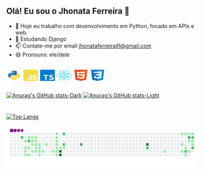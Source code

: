 ## Olá! Eu sou o Jhonata Ferreira 👋

- 🔭 Hoje eu trabalho com desenvolvimento em Python, focado em APIs e web.
- 🌱 Estudando Django
- 📫 Contate-me por email jhonataferreirajfl@gmail.com
- 😄 Pronouns: ele/dele

<div style="display: inline_block"><br>
  <img align="center" alt="Rafa-Python" height="30" width="40" src="https://raw.githubusercontent.com/devicons/devicon/master/icons/python/python-original.svg">
  <img align="center" alt="Rafa-Js" height="30" width="40" src="https://raw.githubusercontent.com/devicons/devicon/master/icons/javascript/javascript-plain.svg">
  <img align="center" alt="Rafa-Ts" height="30" width="40" src="https://raw.githubusercontent.com/devicons/devicon/master/icons/typescript/typescript-plain.svg">
  <img align="center" alt="Rafa-React" height="30" width="40" src="https://raw.githubusercontent.com/devicons/devicon/master/icons/react/react-original.svg">
  <img align="center" alt="Rafa-HTML" height="30" width="40" src="https://raw.githubusercontent.com/devicons/devicon/master/icons/html5/html5-original.svg">
  <img align="center" alt="Rafa-CSS" height="30" width="40" src="https://raw.githubusercontent.com/devicons/devicon/master/icons/css3/css3-original.svg">
</div>

##

[![Anurag's GitHub stats-Dark](https://github-readme-stats.vercel.app/api?username=JhonataFerreiraJFL&show_icons=true&theme=dark#gh-dark-mode-only)](https://github.com/anuraghazra/github-readme-stats#responsive-card-theme#gh-dark-mode-only)
[![Anurag's GitHub stats-Light](https://github-readme-stats.vercel.app/api?username=anuraghazra&show_icons=true&theme=default#gh-light-mode-only)](https://github.com/anuraghazra/github-readme-stats#responsive-card-theme#gh-light-mode-only)
#
[![Top Langs](https://github-readme-stats.vercel.app/api/top-langs/?username=JhonataFerreiraJFL&show_icons=true&theme=dark#gh-dark-mode-only)](https://github.com/JhonataFerreiraJFL/github-readme-stats)

![snake gif](https://github.com/juninho15830/juninho15830/blob/output/github-contribution-grid-snake.gif?theme=dark#gh-dark-mode-only)
